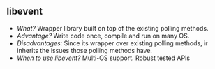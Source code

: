 ## libevent
- *What?* Wrapper library built on top of the existing polling methods.  
- *Advantage?* Write code once, compile and run on many OS.
- *Disadvantages:* Since its wrapper over existing polling methods, ir inherits the issues those polling methods have. 
- *When to use libevent?* Multi-OS support. Robust tested APIs
